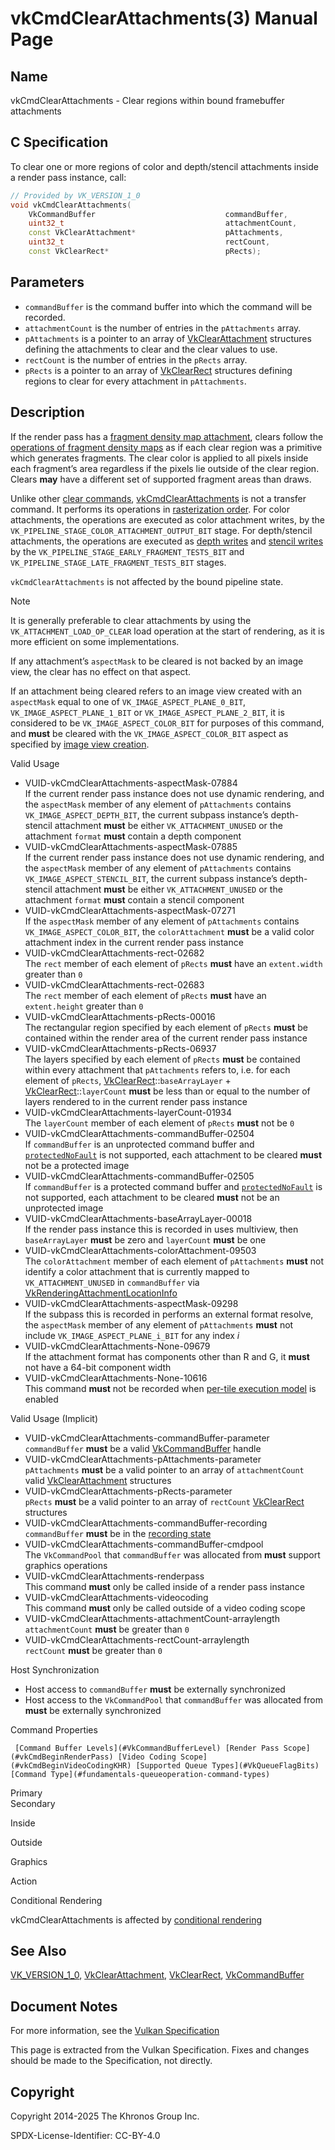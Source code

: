 # vkCmdClearAttachments(3) Manual Page

## Name

vkCmdClearAttachments - Clear regions within bound framebuffer attachments



## [](#_c_specification)C Specification

To clear one or more regions of color and depth/stencil attachments inside a render pass instance, call:

```c++
// Provided by VK_VERSION_1_0
void vkCmdClearAttachments(
    VkCommandBuffer                             commandBuffer,
    uint32_t                                    attachmentCount,
    const VkClearAttachment*                    pAttachments,
    uint32_t                                    rectCount,
    const VkClearRect*                          pRects);
```

## [](#_parameters)Parameters

- `commandBuffer` is the command buffer into which the command will be recorded.
- `attachmentCount` is the number of entries in the `pAttachments` array.
- `pAttachments` is a pointer to an array of [VkClearAttachment](https://registry.khronos.org/vulkan/specs/latest/man/html/VkClearAttachment.html) structures defining the attachments to clear and the clear values to use.
- `rectCount` is the number of entries in the `pRects` array.
- `pRects` is a pointer to an array of [VkClearRect](https://registry.khronos.org/vulkan/specs/latest/man/html/VkClearRect.html) structures defining regions to clear for every attachment in `pAttachments`.

## [](#_description)Description

If the render pass has a [fragment density map attachment](https://registry.khronos.org/vulkan/specs/latest/html/vkspec.html#renderpass-fragmentdensitymapattachment), clears follow the [operations of fragment density maps](https://registry.khronos.org/vulkan/specs/latest/html/vkspec.html#fragmentdensitymapops) as if each clear region was a primitive which generates fragments. The clear color is applied to all pixels inside each fragment’s area regardless if the pixels lie outside of the clear region. Clears **may** have a different set of supported fragment areas than draws.

Unlike other [clear commands](https://registry.khronos.org/vulkan/specs/latest/html/vkspec.html#clears), [vkCmdClearAttachments](https://registry.khronos.org/vulkan/specs/latest/man/html/vkCmdClearAttachments.html) is not a transfer command. It performs its operations in [rasterization order](https://registry.khronos.org/vulkan/specs/latest/html/vkspec.html#primsrast-order). For color attachments, the operations are executed as color attachment writes, by the `VK_PIPELINE_STAGE_COLOR_ATTACHMENT_OUTPUT_BIT` stage. For depth/stencil attachments, the operations are executed as [depth writes](https://registry.khronos.org/vulkan/specs/latest/html/vkspec.html#fragops-depth) and [stencil writes](https://registry.khronos.org/vulkan/specs/latest/html/vkspec.html#fragops-stencil) by the `VK_PIPELINE_STAGE_EARLY_FRAGMENT_TESTS_BIT` and `VK_PIPELINE_STAGE_LATE_FRAGMENT_TESTS_BIT` stages.

`vkCmdClearAttachments` is not affected by the bound pipeline state.

Note

It is generally preferable to clear attachments by using the `VK_ATTACHMENT_LOAD_OP_CLEAR` load operation at the start of rendering, as it is more efficient on some implementations.

If any attachment’s `aspectMask` to be cleared is not backed by an image view, the clear has no effect on that aspect.

If an attachment being cleared refers to an image view created with an `aspectMask` equal to one of `VK_IMAGE_ASPECT_PLANE_0_BIT`, `VK_IMAGE_ASPECT_PLANE_1_BIT` or `VK_IMAGE_ASPECT_PLANE_2_BIT`, it is considered to be `VK_IMAGE_ASPECT_COLOR_BIT` for purposes of this command, and **must** be cleared with the `VK_IMAGE_ASPECT_COLOR_BIT` aspect as specified by [image view creation](https://registry.khronos.org/vulkan/specs/latest/html/vkspec.html#image-views-plane-promotion).

Valid Usage

- [](#VUID-vkCmdClearAttachments-aspectMask-07884)VUID-vkCmdClearAttachments-aspectMask-07884  
  If the current render pass instance does not use dynamic rendering, and the `aspectMask` member of any element of `pAttachments` contains `VK_IMAGE_ASPECT_DEPTH_BIT`, the current subpass instance’s depth-stencil attachment **must** be either `VK_ATTACHMENT_UNUSED` or the attachment `format` **must** contain a depth component
- [](#VUID-vkCmdClearAttachments-aspectMask-07885)VUID-vkCmdClearAttachments-aspectMask-07885  
  If the current render pass instance does not use dynamic rendering, and the `aspectMask` member of any element of `pAttachments` contains `VK_IMAGE_ASPECT_STENCIL_BIT`, the current subpass instance’s depth-stencil attachment **must** be either `VK_ATTACHMENT_UNUSED` or the attachment `format` **must** contain a stencil component
- [](#VUID-vkCmdClearAttachments-aspectMask-07271)VUID-vkCmdClearAttachments-aspectMask-07271  
  If the `aspectMask` member of any element of `pAttachments` contains `VK_IMAGE_ASPECT_COLOR_BIT`, the `colorAttachment` **must** be a valid color attachment index in the current render pass instance
- [](#VUID-vkCmdClearAttachments-rect-02682)VUID-vkCmdClearAttachments-rect-02682  
  The `rect` member of each element of `pRects` **must** have an `extent.width` greater than `0`
- [](#VUID-vkCmdClearAttachments-rect-02683)VUID-vkCmdClearAttachments-rect-02683  
  The `rect` member of each element of `pRects` **must** have an `extent.height` greater than `0`
- [](#VUID-vkCmdClearAttachments-pRects-00016)VUID-vkCmdClearAttachments-pRects-00016  
  The rectangular region specified by each element of `pRects` **must** be contained within the render area of the current render pass instance
- [](#VUID-vkCmdClearAttachments-pRects-06937)VUID-vkCmdClearAttachments-pRects-06937  
  The layers specified by each element of `pRects` **must** be contained within every attachment that `pAttachments` refers to, i.e. for each element of `pRects`, [VkClearRect](https://registry.khronos.org/vulkan/specs/latest/man/html/VkClearRect.html)::`baseArrayLayer` + [VkClearRect](https://registry.khronos.org/vulkan/specs/latest/man/html/VkClearRect.html)::`layerCount` **must** be less than or equal to the number of layers rendered to in the current render pass instance
- [](#VUID-vkCmdClearAttachments-layerCount-01934)VUID-vkCmdClearAttachments-layerCount-01934  
  The `layerCount` member of each element of `pRects` **must** not be `0`
- [](#VUID-vkCmdClearAttachments-commandBuffer-02504)VUID-vkCmdClearAttachments-commandBuffer-02504  
  If `commandBuffer` is an unprotected command buffer and [`protectedNoFault`](https://registry.khronos.org/vulkan/specs/latest/html/vkspec.html#limits-protectedNoFault) is not supported, each attachment to be cleared **must** not be a protected image
- [](#VUID-vkCmdClearAttachments-commandBuffer-02505)VUID-vkCmdClearAttachments-commandBuffer-02505  
  If `commandBuffer` is a protected command buffer and [`protectedNoFault`](https://registry.khronos.org/vulkan/specs/latest/html/vkspec.html#limits-protectedNoFault) is not supported, each attachment to be cleared **must** not be an unprotected image
- [](#VUID-vkCmdClearAttachments-baseArrayLayer-00018)VUID-vkCmdClearAttachments-baseArrayLayer-00018  
  If the render pass instance this is recorded in uses multiview, then `baseArrayLayer` **must** be zero and `layerCount` **must** be one
- [](#VUID-vkCmdClearAttachments-colorAttachment-09503)VUID-vkCmdClearAttachments-colorAttachment-09503  
  The `colorAttachment` member of each element of `pAttachments` **must** not identify a color attachment that is currently mapped to `VK_ATTACHMENT_UNUSED` in `commandBuffer` via [VkRenderingAttachmentLocationInfo](https://registry.khronos.org/vulkan/specs/latest/man/html/VkRenderingAttachmentLocationInfo.html)
- [](#VUID-vkCmdClearAttachments-aspectMask-09298)VUID-vkCmdClearAttachments-aspectMask-09298  
  If the subpass this is recorded in performs an external format resolve, the `aspectMask` member of any element of `pAttachments` **must** not include `VK_IMAGE_ASPECT_PLANE_i_BIT` for any index *i*
- [](#VUID-vkCmdClearAttachments-None-09679)VUID-vkCmdClearAttachments-None-09679  
  If the attachment format has components other than R and G, it **must** not have a 64-bit component width
- [](#VUID-vkCmdClearAttachments-None-10616)VUID-vkCmdClearAttachments-None-10616  
  This command **must** not be recorded when [per-tile execution model](https://registry.khronos.org/vulkan/specs/latest/html/vkspec.html#renderpass-per-tile-execution-model) is enabled

Valid Usage (Implicit)

- [](#VUID-vkCmdClearAttachments-commandBuffer-parameter)VUID-vkCmdClearAttachments-commandBuffer-parameter  
  `commandBuffer` **must** be a valid [VkCommandBuffer](https://registry.khronos.org/vulkan/specs/latest/man/html/VkCommandBuffer.html) handle
- [](#VUID-vkCmdClearAttachments-pAttachments-parameter)VUID-vkCmdClearAttachments-pAttachments-parameter  
  `pAttachments` **must** be a valid pointer to an array of `attachmentCount` valid [VkClearAttachment](https://registry.khronos.org/vulkan/specs/latest/man/html/VkClearAttachment.html) structures
- [](#VUID-vkCmdClearAttachments-pRects-parameter)VUID-vkCmdClearAttachments-pRects-parameter  
  `pRects` **must** be a valid pointer to an array of `rectCount` [VkClearRect](https://registry.khronos.org/vulkan/specs/latest/man/html/VkClearRect.html) structures
- [](#VUID-vkCmdClearAttachments-commandBuffer-recording)VUID-vkCmdClearAttachments-commandBuffer-recording  
  `commandBuffer` **must** be in the [recording state](#commandbuffers-lifecycle)
- [](#VUID-vkCmdClearAttachments-commandBuffer-cmdpool)VUID-vkCmdClearAttachments-commandBuffer-cmdpool  
  The `VkCommandPool` that `commandBuffer` was allocated from **must** support graphics operations
- [](#VUID-vkCmdClearAttachments-renderpass)VUID-vkCmdClearAttachments-renderpass  
  This command **must** only be called inside of a render pass instance
- [](#VUID-vkCmdClearAttachments-videocoding)VUID-vkCmdClearAttachments-videocoding  
  This command **must** only be called outside of a video coding scope
- [](#VUID-vkCmdClearAttachments-attachmentCount-arraylength)VUID-vkCmdClearAttachments-attachmentCount-arraylength  
  `attachmentCount` **must** be greater than `0`
- [](#VUID-vkCmdClearAttachments-rectCount-arraylength)VUID-vkCmdClearAttachments-rectCount-arraylength  
  `rectCount` **must** be greater than `0`

Host Synchronization

- Host access to `commandBuffer` **must** be externally synchronized
- Host access to the `VkCommandPool` that `commandBuffer` was allocated from **must** be externally synchronized

Command Properties

     [Command Buffer Levels](#VkCommandBufferLevel) [Render Pass Scope](#vkCmdBeginRenderPass) [Video Coding Scope](#vkCmdBeginVideoCodingKHR) [Supported Queue Types](#VkQueueFlagBits) [Command Type](#fundamentals-queueoperation-command-types)

Primary  
Secondary

Inside

Outside

Graphics

Action

Conditional Rendering

vkCmdClearAttachments is affected by [conditional rendering](#drawing-conditional-rendering)

## [](#_see_also)See Also

[VK\_VERSION\_1\_0](https://registry.khronos.org/vulkan/specs/latest/man/html/VK_VERSION_1_0.html), [VkClearAttachment](https://registry.khronos.org/vulkan/specs/latest/man/html/VkClearAttachment.html), [VkClearRect](https://registry.khronos.org/vulkan/specs/latest/man/html/VkClearRect.html), [VkCommandBuffer](https://registry.khronos.org/vulkan/specs/latest/man/html/VkCommandBuffer.html)

## [](#_document_notes)Document Notes

For more information, see the [Vulkan Specification](https://registry.khronos.org/vulkan/specs/latest/html/vkspec.html#vkCmdClearAttachments)

This page is extracted from the Vulkan Specification. Fixes and changes should be made to the Specification, not directly.

## [](#_copyright)Copyright

Copyright 2014-2025 The Khronos Group Inc.

SPDX-License-Identifier: CC-BY-4.0
